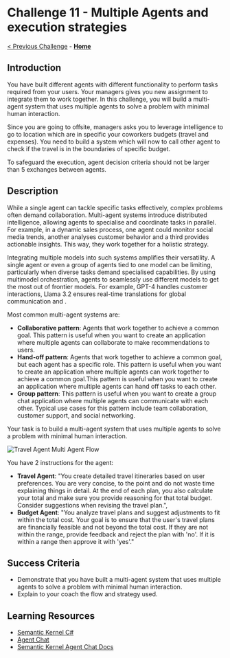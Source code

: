 # Challenge 11 - Multiple Agents and execution strategies

[< Previous Challenge](./Challenge-10.md) - **[Home](../README.md)**

## Introduction

You have built different agents with different functionality to perform tasks required from your users.
Your managers gives you new assignment to integrate them to work together. In this challenge, you will build a
multi-agent system that uses
multiple agents to solve a problem with minimal human interaction.

Since you are going to offsite, managers asks you to leverage intelligence to go to location which are in specific
your coworkers budgets (travel and expenses). You need to build a system which will now to call other agent to check if
the travel is in the boundaries of specific budget.

To safeguard the execution, agent decision criteria should not be larger than 5 exchanges between agents.

## Description

While a single agent can tackle specific tasks effectively, complex problems often demand collaboration. Multi-agent
systems introduce distributed intelligence, allowing agents to specialise and coordinate tasks in parallel. For example,
in a dynamic sales process, one agent could monitor social media trends, another analyses customer behavior and a third
provides actionable insights. This way, they work together for a holistic strategy.

Integrating multiple models into such systems amplifies their versatility. A single agent or even a group of agents tied
to one model can be limiting, particularly when diverse tasks demand specialised capabilities. By using multimodel
orchestration, agents to seamlessly use different models to get the most out of frontier models. For example, GPT-4
handles customer interactions, Llama 3.2 ensures real-time translations for global communication and .

Most common multi-agent systems are:

- **Collaborative pattern**: Agents that work together to achieve a common goal. This pattern is useful when you want to create an application where multiple agents can collaborate to make recommendations to users.
- **Hand-off pattern**: Agents that work together to achieve a common goal, but each agent has a specific role. This pattern is useful when you want to create an application where multiple agents can work together to achieve a common goal.This pattern is useful when you want to create an application where multiple agents can hand off tasks to each other.
- **Group pattern**: This pattern is useful when you want to create a group chat application where multiple agents can communicate with each other. Typical use cases for this pattern include team collaboration, customer support, and social networking.

Your task is to build a multi-agent system that uses multiple agents to solve a problem with minimal human interaction.

![Travel Agent Multi Agent Flow](https://webeudatastorage.blob.core.windows.net/web/travel-agent-multi-agent-flow.png)

You have 2 instructions for the agent:
- **Travel Agent**: "You create detailed travel itineraries based on user preferences. You are very concise, to the point and do not waste time explaining things in detail. At the end of each plan, you also calculate your total and make sure you provide reasoning for that total budget. Consider suggestions when revising the travel plan.",
- **Budget Agent**: "You analyze travel plans and suggest adjustments to fit within the total cost. Your goal is to ensure that the user's travel plans are financially feasible and not beyond the total cost. If they are not within the range, provide feedback and reject the plan with 'no'. If it is within a range then approve it with 'yes'."

## Success Criteria

- Demonstrate that you have built a multi-agent system that uses multiple agents to solve a problem with minimal human
  interaction.
- Explain to your coach the flow and strategy used.

## Learning Resources

- [Semantic Kernel C#](https://github.com/microsoft/semantic-kernel/blob/main/dotnet/README.md)
- [Agent Chat](https://learn.microsoft.com/en-us/semantic-kernel/frameworks/agent/examples/example-agent-collaboration?pivots=programming-language-csharp)
- [Semantic Kernel Agent Chat Docs](https://learn.microsoft.com/en-us/dotnet/api/microsoft.semantickernel.agents.chat?view=semantic-kernel-dotnet)
